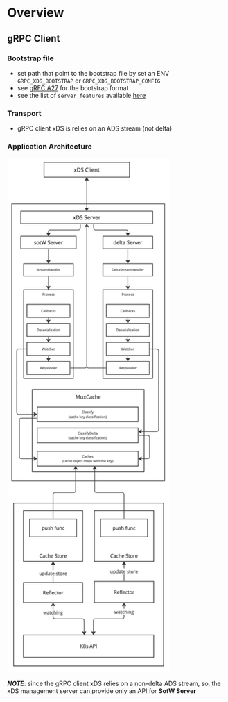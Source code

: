 # Overview

## gRPC Client

### Bootstrap file
- set path that point to the bootstrap file by set an ENV `GRPC_XDS_BOOTSTRAP` or `GRPC_XDS_BOOTSTRAP_CONFIG`
- see [gRFC A27](https://github.com/grpc/proposal/blob/master/A27-xds-global-load-balancing.md#xdsclient-and-bootstrap-file) for the bootstrap format
- see the list of `server_features` available [here](https://github.com/grpc/grpc-go/blob/eb08be40dba28d0889f187e95cf42f3984f5f9b4/xds/internal/xdsclient/bootstrap/bootstrap.go#L53)

### Transport
- gRPC client xDS is relies on an ADS stream (not delta)


### Application Architecture
<img src="./workflow.jpg" width="375">

**_NOTE_**: since the gRPC client xDS relies on a non-delta ADS stream, so, the xDS management server can provide only an API for <b>SotW Server</b>